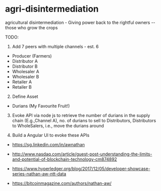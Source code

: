 # agri-disintermediation
agricultural disintermediation - Giving power back to the rightful owners -- those who grow the crops 

TODO:
1. Add 7 peers with multiple channels - est. 6 

- Producer (Farmers)
- Distributor A
- Distributor B
- Wholesaler A 
- Wholesaler B
- Retailer A
- Retailer B

2. Define Asset
- Durians (My Favourite Fruit!)

3. Evoke API via node js to retrieve the number of durians in the supply chain (E.g.,Channel A), no. of durians to sell to Distributors, Distributors to WholeSalers, i.e., move the durians around

4. Build a Angular UI to evoke these APIs 

- https://sg.linkedin.com/in/awnathan

- http://www.nasdaq.com/article/guest-post-understanding-the-limits-and-potential-of-blockchain-technology-cm874892

- https://www.hyperledger.org/blog/2017/12/05/developer-showcase-series-nathan-aw-ntt-data

- https://bitcoinmagazine.com/authors/nathan-aw/
